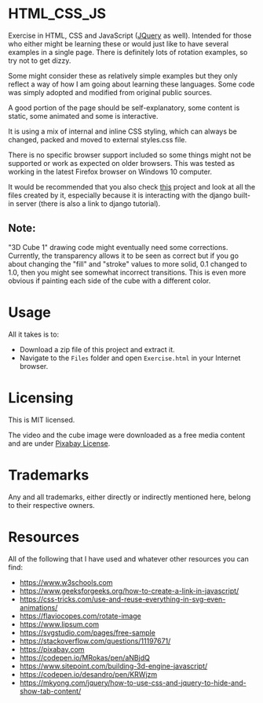 # HTML_CSS_JS
Exercise in HTML, CSS and JavaScript ([JQuery](https://jquery.com/download/) as well). Intended for those who either might be learning these or would just like to have several examples in a single page. There is definitely lots of rotation examples, so try not to get dizzy.

Some might consider these as relatively simple examples but they only reflect a way of how I am going about learning these languages. Some code was simply adopted and modified from original public sources.

A good portion of the page should be self-explanatory, some content is static, some animated and some is interactive.

It is using a mix of internal and inline CSS styling, which can always be changed, packed and moved to external styles.css file.

There is no specific browser support included so some things might not be supported or work as expected on older browsers. This was tested as working in the latest Firefox browser on Windows 10 computer.

It would be recommended that you also check [this](https://github.com/GitHubDragonFly/WebProject) project and look at all the files created by it, especially because it is interacting with the django built-in server (there is also a link to django tutorial).

## Note:
"3D Cube 1" drawing code might eventually need some corrections. Currently, the transparency allows it to be seen as correct but if you go about changing the "fill" and "stroke" values to more solid, 0.1 changed to 1.0, then you might see somewhat incorrect transitions. This is even more obvious if painting each side of the cube with a different color. 

# Usage
All it takes is to:

- Download a zip file of this project and extract it.
- Navigate to the `Files` folder and open `Exercise.html` in your Internet browser.

# Licensing
This is MIT licensed.

The video and the cube image were downloaded as a free media content and are under [Pixabay License](https://pixabay.com/service/license/).

# Trademarks
Any and all trademarks, either directly or indirectly mentioned here, belong to their respective owners.

# Resources
All of the following that I have used and whatever other resources you can find:

- https://www.w3schools.com
- https://www.geeksforgeeks.org/how-to-create-a-link-in-javascript/
- https://css-tricks.com/use-and-reuse-everything-in-svg-even-animations/
- https://flaviocopes.com/rotate-image
- https://www.lipsum.com
- https://svgstudio.com/pages/free-sample
- https://stackoverflow.com/questions/11197671/
- https://pixabay.com
- https://codepen.io/MRokas/pen/aNBjdQ
- https://www.sitepoint.com/building-3d-engine-javascript/
- https://codepen.io/desandro/pen/KRWjzm
- https://mkyong.com/jquery/how-to-use-css-and-jquery-to-hide-and-show-tab-content/
